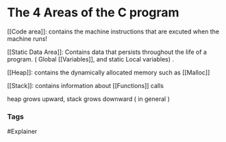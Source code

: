 # The 4 Areas of the C program

[[Code area]]: contains the machine instructions that are excuted when the machine runs! 

[[Static Data Area]]: Contains data that persists throughout the life of a program. ( Global [[Variables]], and static Local variables) .

[[Heap]]: contains the dynamically allocated memory such as [[Malloc]]

[[Stack]]: contains information about [[Functions]] calls 

heap grows upward, stack grows downward ( in general )

### Tags 
#Explainer 